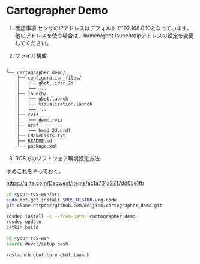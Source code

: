 # Cartographer Demo

1. 確認事項
センサのIPアドレスはデフォルトで192.168.0.10となっています。
他のアドレスを使う場合は、launch/gbot.launchのipアドレスの設定を変更してください。

2. ファイル構成
```
.
└── cartographer_demo/
    ├── configuration_files/
    │   ├── gbot_lidar_2d
    │   └── ...    
    ├── launch/
    │   ├── gbot.launch
    │   ├── visualization.launch
    │   └── ...
    ├── rviz
    │   └── demo.rviz
    ├── urdf
    │   └── head_2d.urdf
    ├── CMakeLists.txt
    ├── README.md
    └── package.xml
```

3. ROSでのソフトウェア環境設定方法

予めこれをやっておく。

https://qiita.com/Decwest/items/ac1a701a2217dd05e1fb

```bash
cd <your-ros-ws>/src
sudo apt-get install $ROS_DISTRO-urg-node
git clone https://github.com/meijinn/cartographer_demo.git

rosdep install -i --from-paths cartographer_demo
rosdep update
catkin build

cd <your-ros-ws>
source devel/setup.bash

roslaunch gbot_core gbot.launch
```